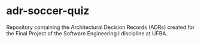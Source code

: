 # adr-soccer-quiz
Repository containing the Architectural Decision Records (ADRs) created for the Final Project of the Software Engineering I discipline at UFBA.
